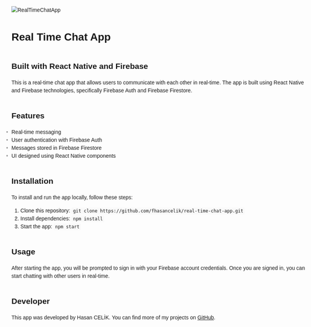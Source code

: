 ![RealTimeChatApp](https://user-images.githubusercontent.com/123208180/230630533-437e233a-cdc2-40f7-bb96-136160ff657e.gif)

<!DOCTYPE html>
<html>
<head>
  <style>
    body {
      font-family: sans-serif;
      max-width: 800px;
      margin: 0 auto;
      padding: 20px;
      line-height: 1.5;
    }
    h1, h2, h3 {
      margin-top: 40px;
    }
    code {
      font-family: monospace;
      background-color: #f9f9f9;
      padding: 2px 4px;
      border-radius: 4px;
    }
    ul {
      list-style: none;
      margin: 0;
      padding: 0;
    }
    li:before {
      content: "•";
      color: #999;
      font-weight: bold;
      display: inline-block;
      width: 1em;
      margin-left: -1em;
    }
  </style>
</head>
<body>
  <h1>Real Time Chat App</h1>
  <h2>Built with React Native and Firebase</h2>

  <p>This is a real-time chat app that allows users to communicate with each other in real-time. The app is built using React Native and Firebase technologies, specifically Firebase Auth and Firebase Firestore.</p>

  <h2>Features</h2>
  <ul>
    <li>Real-time messaging</li>
    <li>User authentication with Firebase Auth</li>
    <li>Messages stored in Firebase Firestore</li>
    <li>UI designed using React Native components</li>
  </ul>

  <h2>Installation</h2>
  <p>To install and run the app locally, follow these steps:</p>
  <ol>
    <li>Clone this repository: <code>git clone https://github.com/fhasancelik/real-time-chat-app.git</code></li>
    <li>Install dependencies: <code>npm install</code></li>
    <li>Start the app: <code>npm start</code></li>
  </ol>

  <h2>Usage</h2>
  <p>After starting the app, you will be prompted to sign in with your Firebase account credentials. Once you are signed in, you can start chatting with other users in real-time.</p>

  <h2>Developer</h2>
  <p>This app was developed by Hasan CELİK. You can find more of my projects on <a href="https://github.com/fhasancelik">GitHub</a>.</p>

</body>
</html>

